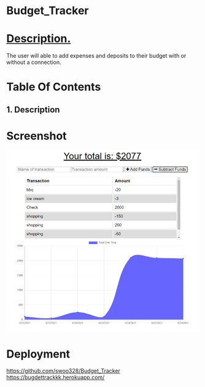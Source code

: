# Budget_Tracker

# [ Description. ](#desc)
The user will able to add expenses and deposits to their budget with or without a connection. 

# Table Of Contents
<a name="desc"></a>
## 1. Description

# Screenshot
![](public/graph.PNG)

# Deployment
https://github.com/swoo328/Budget_Tracker
https://bugdettrackkk.herokuapp.com/